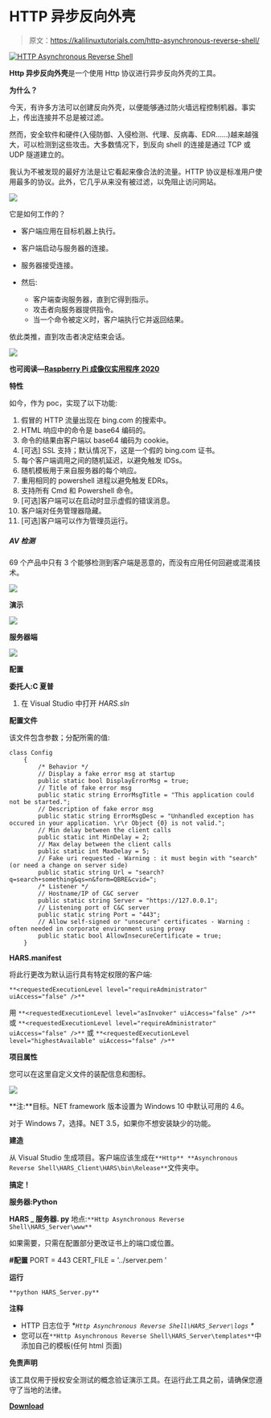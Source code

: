 # HTTP 异步反向外壳

> 原文：<https://kalilinuxtutorials.com/http-asynchronous-reverse-shell/>

[![HTTP Asynchronous Reverse Shell](img//5458796e2f7d539ef15dcdcb46a87d95.png "HTTP Asynchronous Reverse Shell")](https://1.bp.blogspot.com/-44l9zrnhGJM/XmjW2eacEsI/AAAAAAAAFaI/y21Z6y6A8VQCEy-Z7YQeqvXhIfF0w-KwACLcBGAsYHQ/s1600/HTTP-1%25281%2529.png)

**Http 异步反向外壳**是一个使用 Http 协议进行异步反向外壳的工具。

**为什么？**

今天，有许多方法可以创建反向外壳，以便能够通过防火墙远程控制机器。事实上，传出连接并不总是被过滤。

然而，安全软件和硬件(入侵防御、入侵检测、代理、反病毒、EDR……)越来越强大，可以检测到这些攻击。大多数情况下，到反向 shell 的连接是通过 TCP 或 UDP 隧道建立的。

我认为不被发现的最好方法是让它看起来像合法的流量。HTTP 协议是标准用户使用最多的协议。此外，它几乎从来没有被过滤，以免阻止访问网站。

![](img//3c6832a4026f12cf6b97fdfdc34e2e7d.png)

它是如何工作的？

*   客户端应用在目标机器上执行。
*   客户端启动与服务器的连接。
*   服务器接受连接。

*   然后:
    *   客户端查询服务器，直到它得到指示。
    *   攻击者向服务器提供指令。
    *   当一个命令被定义时，客户端执行它并返回结果。

依此类推，直到攻击者决定结束会话。

![](img//a467ece375f4f3289f011a5299400fc4.png)

**也可阅读—[Raspberry Pi 成像仪实用程序 2020](https://kalilinuxtutorials.com/raspberry-pi-imager/)**

**特性**

如今，作为 poc，实现了以下功能:

1.  假冒的 HTTP 流量出现在 bing.com 的搜索中。
2.  HTML 响应中的命令是 base64 编码的。
3.  命令的结果由客户端以 base64 编码为 cookie。
4.  [可选] SSL 支持；默认情况下，这是一个假的 bing.com 证书。
5.  每个客户端调用之间的随机延迟，以避免触发 IDSs。
6.  随机模板用于来自服务器的每个响应。
7.  重用相同的 powershell 进程以避免触发 EDRs。
8.  支持所有 Cmd 和 Powershell 命令。
9.  [可选]客户端可以在启动时显示虚假的错误消息。
10.  客户端对任务管理器隐藏。
11.  [可选]客户端可以作为管理员运行。

##### AV 检测

69 个产品中只有 3 个能够检测到客户端是恶意的，而没有应用任何回避或混淆技术。

![](img//9bb91936bbd78ade67984d3ac53c5789.png)

**演示**

![](img//7b5ea484aa30196838bffc828b68c4ef.png)

**服务器端**

![](img//55f9da1e77feea159cd6ea2620981a6e.png)

**配置**

**委托人:C 夏普**

1.  在 Visual Studio 中打开 *HARS.sln*

**配置文件**

该文件包含参数；分配所需的值:

```
class Config
    {
        /* Behavior */
        // Display a fake error msg at startup
        public static bool DisplayErrorMsg = true;
        // Title of fake error msg
        public static string ErrorMsgTitle = "This application could not be started.";
        // Description of fake error msg
        public static string ErrorMsgDesc = "Unhandled exception has occured in your application. \r\r Object {0} is not valid.";
        // Min delay between the client calls
        public static int MinDelay = 2;
        // Max delay between the client calls
        public static int MaxDelay = 5;
        // Fake uri requested - Warning : it must begin with "search" (or need a change on server side)
        public static string Url = "search?q=search+something&qs=n&form=QBRE&cvid=";
        /* Listener */
        // Hostname/IP of C&C server
        public static string Server = "https://127.0.0.1";
        // Listening port of C&C server
        public static string Port = "443";
        // Allow self-signed or "unsecure" certificates - Warning : often needed in corporate environment using proxy
        public static bool AllowInsecureCertificate = true;
    } 
```

**HARS.manifest**

将此行更改为默认运行具有特定权限的客户端:

`**<requestedExecutionLevel level="requireAdministrator" uiAccess="false" />**`

用
`**<requestedExecutionLevel level="asInvoker" uiAccess="false" />**`
或
`**<requestedExecutionLevel level="requireAdministrator" uiAccess="false" />**`
或
`**<requestedExecutionLevel level="highestAvailable" uiAccess="false" />**`

**项目属性**

您可以在这里自定义文件的装配信息和图标。

![](img//6660e90a640204eb7fe3c2ac95cbe512.png)

**注:**目标。NET framework 版本设置为 Windows 10 中默认可用的 4.6。

对于 Windows 7，选择。NET 3.5，如果你不想安装缺少的功能。

**建造**

从 Visual Studio 生成项目。客户端应该生成在`**Http** **Asynchronous Reverse Shell\HARS_Client\HARS\bin\Release**`文件夹中。

**搞定！**

**服务器:Python**

**HARS _ 服务器. py** 地点:`**Http Asynchronous Reverse Shell\HARS_Server\www**`

如果需要，只需在配置部分更改证书上的端口或位置。

**#配置**
PORT = 443
CERT_FILE = '../server.pem '

**运行**

`**python HARS_Server.py**`

**注释**

*   HTTP 日志位于 **`Http Asynchronous Reverse Shell\HARS_Server\logs` \**
*   您可以在`**Http Asynchronous Reverse Shell\HARS_Server\templates**`中添加自己的模板(任何 html 页面)

**免责声明**

该工具仅用于授权安全测试的概念验证演示工具。在运行此工具之前，请确保您遵守了当地的法律。

[**Download**](https://github.com/onSec-fr/Http-Asynchronous-Reverse-Shell)